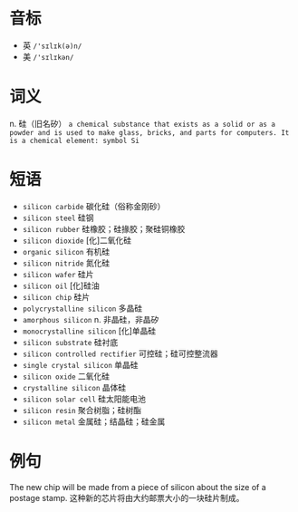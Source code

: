 # 音标

- 英 `/'sɪlɪk(ə)n/`
- 美 `/'sɪlɪkən/`

# 词义

n. 硅（旧名矽）
`a chemical substance that exists as a solid or as a powder and is used to make glass, bricks, and parts for computers. It is a chemical element: symbol Si`

# 短语

- `silicon carbide` 碳化硅（俗称金刚砂）
- `silicon steel` 硅钢
- `silicon rubber` 硅橡胶；硅掾胶；聚硅铜橡胶
- `silicon dioxide` [化]二氧化硅
- `organic silicon` 有机硅
- `silicon nitride` 氮化硅
- `silicon wafer` 硅片
- `silicon oil` [化]硅油
- `silicon chip` 硅片
- `polycrystalline silicon` 多晶硅
- `amorphous silicon` n. 非晶硅，非晶矽
- `monocrystalline silicon` [化]单晶硅
- `silicon substrate` 硅衬底
- `silicon controlled rectifier` 可控硅；硅可控整流器
- `single crystal silicon` 单晶硅
- `silicon oxide` 二氧化硅
- `crystalline silicon` 晶体硅
- `silicon solar cell` 硅太阳能电池
- `silicon resin` 聚合树脂；硅树酯
- `silicon metal` 金属硅；结晶硅；硅金属

# 例句

The new chip will be made from a piece of silicon about the size of a postage stamp.
这种新的芯片将由大约邮票大小的一块硅片制成。



